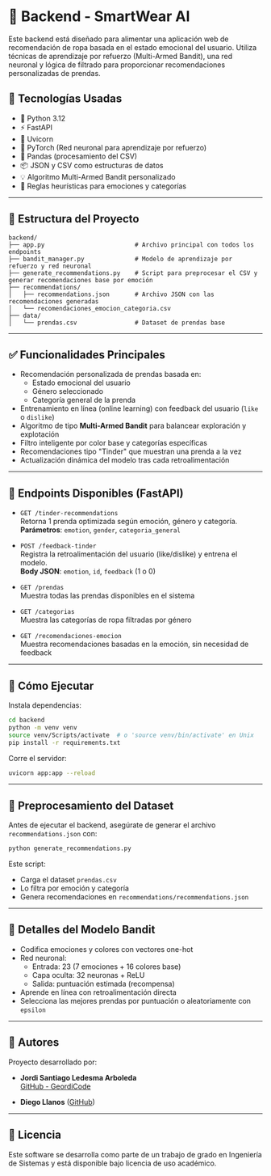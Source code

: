 
# 🧠 Backend - SmartWear AI

Este backend está diseñado para alimentar una aplicación web de recomendación de ropa basada en el estado emocional del usuario. Utiliza técnicas de aprendizaje por refuerzo (Multi-Armed Bandit), una red neuronal y lógica de filtrado para proporcionar recomendaciones personalizadas de prendas.

## 🚀 Tecnologías Usadas

- 🐍 Python 3.12
- ⚡ FastAPI
- 🔁 Uvicorn
- 🤖 PyTorch (Red neuronal para aprendizaje por refuerzo)
- 🧪 Pandas (procesamiento del CSV)
- 📦 JSON y CSV como estructuras de datos
- 💡 Algoritmo Multi-Armed Bandit personalizado
- 🎨 Reglas heurísticas para emociones y categorías

---

## 📁 Estructura del Proyecto

```
backend/
├── app.py                         # Archivo principal con todos los endpoints
├── bandit_manager.py              # Modelo de aprendizaje por refuerzo y red neuronal
├── generate_recommendations.py    # Script para preprocesar el CSV y generar recomendaciones base por emoción
├── recommendations/
│   ├── recommendations.json       # Archivo JSON con las recomendaciones generadas
│   └── recomendaciones_emocion_categoria.csv
├── data/
│   └── prendas.csv                # Dataset de prendas base
```

---

## ✅ Funcionalidades Principales

- Recomendación personalizada de prendas basada en:
  - Estado emocional del usuario
  - Género seleccionado
  - Categoría general de la prenda
- Entrenamiento en línea (online learning) con feedback del usuario (`like` o `dislike`)
- Algoritmo de tipo **Multi-Armed Bandit** para balancear exploración y explotación
- Filtro inteligente por color base y categorías específicas
- Recomendaciones tipo "Tinder" que muestran una prenda a la vez
- Actualización dinámica del modelo tras cada retroalimentación

---

## 📡 Endpoints Disponibles (FastAPI)

- `GET /tinder-recommendations`  
  Retorna 1 prenda optimizada según emoción, género y categoría.  
  **Parámetros**: `emotion`, `gender`, `categoria_general`

- `POST /feedback-tinder`  
  Registra la retroalimentación del usuario (like/dislike) y entrena el modelo.  
  **Body JSON**: `emotion`, `id`, `feedback` (1 o 0)

- `GET /prendas`  
  Muestra todas las prendas disponibles en el sistema

- `GET /categorias`  
  Muestra las categorías de ropa filtradas por género

- `GET /recomendaciones-emocion`  
  Muestra recomendaciones basadas en la emoción, sin necesidad de feedback

---

## 🔧 Cómo Ejecutar

Instala dependencias:

```bash
cd backend
python -m venv venv
source venv/Scripts/activate  # o 'source venv/bin/activate' en Unix
pip install -r requirements.txt
```

Corre el servidor:

```bash
uvicorn app:app --reload
```

---

## 🧪 Preprocesamiento del Dataset

Antes de ejecutar el backend, asegúrate de generar el archivo `recommendations.json` con:

```bash
python generate_recommendations.py
```

Este script:

- Carga el dataset `prendas.csv`
- Lo filtra por emoción y categoría
- Genera recomendaciones en `recommendations/recommendations.json`

---

## 🧠 Detalles del Modelo Bandit

- Codifica emociones y colores con vectores one-hot
- Red neuronal:
  - Entrada: 23 (7 emociones + 16 colores base)
  - Capa oculta: 32 neuronas + ReLU
  - Salida: puntuación estimada (recompensa)
- Aprende en línea con retroalimentación directa
- Selecciona las mejores prendas por puntuación o aleatoriamente con `epsilon`

---

## 👤 Autores

Proyecto desarrollado por:

- **Jordi Santiago Ledesma Arboleda**  
  [GitHub - GeordiCode](https://github.com/GeordiCode/SmartWear-AI-backend)

- **Diego Llanos**
  ([GitHub](https://github.com/Dife2703/ProyectoGradoRopa))

---

## 📜 Licencia

Este software se desarrolla como parte de un trabajo de grado en Ingeniería de Sistemas y está disponible bajo licencia de uso académico.
